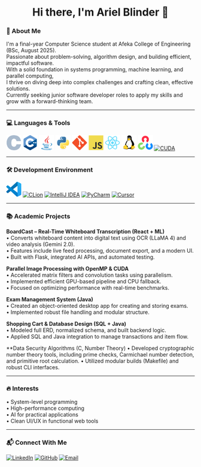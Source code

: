 <h1 align="center">Hi there, I'm Ariel Blinder 👋</h1>

<h3 align="left">🧠 About Me</h3>

I'm a final-year Computer Science student at Afeka College of Engineering (BSc, August 2025).  
Passionate about problem-solving, algorithm design, and building efficient, impactful software.  
With a solid foundation in systems programming, machine learning, and parallel computing,  
I thrive on diving deep into complex challenges and crafting clean, effective solutions.  
Currently seeking junior software developer roles to apply my skills and grow with a forward-thinking team.

---

<h3 align="left">💻 Languages & Tools</h3>

<p align="left">
  <a href="https://en.wikipedia.org/wiki/C_(programming_language)" title="C"><img src="https://raw.githubusercontent.com/devicons/devicon/master/icons/c/c-original.svg" alt="C" width="40" height="40"/></a>
  <a href="https://en.wikipedia.org/wiki/C%2B%2B" title="C++"><img src="https://raw.githubusercontent.com/devicons/devicon/master/icons/cplusplus/cplusplus-original.svg" alt="C++" width="40" height="40"/></a>
  <a href="https://www.java.com" title="Java"><img src="https://raw.githubusercontent.com/devicons/devicon/master/icons/java/java-original.svg" alt="Java" width="40" height="40"/></a>
  <a href="https://www.python.org" title="Python"><img src="https://raw.githubusercontent.com/devicons/devicon/master/icons/python/python-original.svg" alt="Python" width="40" height="40"/></a>
  <a href="https://git-scm.com/" title="Git"><img src="https://raw.githubusercontent.com/devicons/devicon/master/icons/git/git-original.svg" alt="Git" width="40" height="40"/></a>
  <a href="https://developer.mozilla.org/en-US/docs/Web/JavaScript" title="JavaScript"><img src="https://raw.githubusercontent.com/devicons/devicon/master/icons/javascript/javascript-original.svg" alt="JavaScript" width="40" height="40"/></a>
  <a href="https://reactjs.org/" title="React"><img src="https://raw.githubusercontent.com/devicons/devicon/master/icons/react/react-original.svg" alt="React" width="40" height="40"/></a>
  <a href="https://www.linux.org/" title="Linux"><img src="https://raw.githubusercontent.com/devicons/devicon/master/icons/linux/linux-original.svg" alt="Linux" width="40" height="40"/></a>
  <a href="https://opencv.org/" title="OpenCV"><img src="https://raw.githubusercontent.com/devicons/devicon/master/icons/opencv/opencv-original.svg" alt="OpenCV" width="40" height="40"/></a>
  <a href="https://developer.nvidia.com/cuda-zone" title="CUDA"><img src="https://upload.wikimedia.org/wikipedia/commons/7/75/Nvidia_CUDA_Logo.png" alt="CUDA" width="40" height="40"/></a>
</p>

---

<h3 align="left">🛠️ Development Environment</h3>

<p align="left">
  <a href="https://code.visualstudio.com/" title="VS Code"><img src="https://raw.githubusercontent.com/devicons/devicon/master/icons/vscode/vscode-original.svg" alt="VS Code" width="40" height="40"/></a>
  <a href="https://www.jetbrains.com/clion/" title="CLion"><img src="https://resources.jetbrains.com/storage/products/clion/img/meta/clion_logo_300x300.png" alt="CLion" width="40" height="40"/></a>
  <a href="https://www.jetbrains.com/idea/" title="IntelliJ IDEA"><img src="https://resources.jetbrains.com/storage/products/intellij-idea/img/meta/intellij-idea_logo_300x300.png" alt="IntelliJ IDEA" width="40" height="40"/></a>
  <a href="https://www.jetbrains.com/pycharm/" title="PyCharm"><img src="https://resources.jetbrains.com/storage/products/pycharm/img/meta/pycharm_logo_300x300.png" alt="PyCharm" width="40" height="40"/></a>
  <a href="https://www.cursor.sh/" title="Cursor"><img src="https://assets.brandfetch.io/idg2lCJ4Gx/orig.png" alt="Cursor" width="40" height="40"/></a>
</p>

---

<h3 align="left">📚 Academic Projects</h3>

**BoardCast – Real-Time Whiteboard Transcription (React + ML)**  
• Converts whiteboard content into digital text using OCR (LLaMA 4) and video analysis (Gemini 2.0).  
• Features include live feed processing, document export, and a modern UI.  
• Built with Flask, integrated AI APIs, and automated testing.  

**Parallel Image Processing with OpenMP & CUDA**  
• Accelerated matrix filters and convolution tasks using parallelism.  
• Implemented efficient GPU-based pipeline and CPU fallback.  
• Focused on optimizing performance with real-time benchmarks.  

**Exam Management System (Java)**  
• Created an object-oriented desktop app for creating and storing exams.  
• Implemented robust file handling and modular structure.  

**Shopping Cart & Database Design (SQL + Java)**  
• Modeled full ERD, normalized schema, and built backend logic.  
• Applied SQL and Java integration to manage transactions and item flow.  

**Data Security Algorithms (C, Number Theory)
• Developed cryptographic number theory tools, including prime checks, Carmichael number detection, and primitive root calculation.
• Utilized modular builds (Makefile) and robust CLI interfaces.

---

<h3 align="left">🔥 Interests</h3>

• System-level programming  
• High-performance computing  
• AI for practical applications  
• Clean UI/UX in functional web tools  

---

<h3 align="left">📬 Connect With Me</h3>

<p align="left">
  <a href="https://www.linkedin.com/in/ariel-blinder" target="_blank"><img src="https://upload.wikimedia.org/wikipedia/commons/c/ca/LinkedIn_logo_initials.png" alt="LinkedIn" height="40"></a>
  <a href="https://github.com/arielblinder" target="_blank"><img src="https://github.githubassets.com/images/modules/logos_page/GitHub-Mark.png" alt="GitHub" height="40"></a>
  <a href="mailto:arielxblinder@gmail.com"><img src="https://cdn.worldvectorlogo.com/logos/official-gmail-icon-2020-.svg" alt="Email" height="40"></a>
</p>
